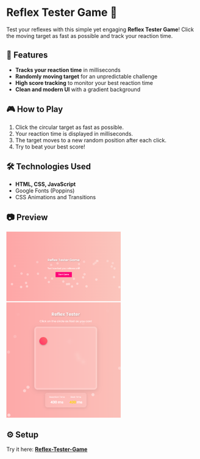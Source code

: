 # Reflex Tester Game 🎯

Test your reflexes with this simple yet engaging **Reflex Tester Game**! Click the moving target as fast as possible and track your reaction time.

## 🚀 Features
- **Tracks your reaction time** in milliseconds
- **Randomly moving target** for an unpredictable challenge
- **High score tracking** to monitor your best reaction time
- **Clean and modern UI** with a gradient background

## 🎮 How to Play
1. Click the circular target as fast as possible.
2. Your reaction time is displayed in milliseconds.
3. The target moves to a new random position after each click.
4. Try to beat your best score!

## 🛠️ Technologies Used
- **HTML, CSS, JavaScript**
- Google Fonts (Poppins)
- CSS Animations and Transitions

## 📷 Preview

<img src="https://raw.githubusercontent.com/rajnandiniini/Reflex-Tester-Game/main/images/ss2.png" width="300" height="auto">
<img src="https://raw.githubusercontent.com/rajnandiniini/Reflex-Tester-Game/main/images/ss1.png" width="300" height="auto">


## ⚙️ Setup  

Try it here: **[Reflex-Tester-Game](https://rajnandiniini.github.io/Reflex-Tester-Game/)**  
